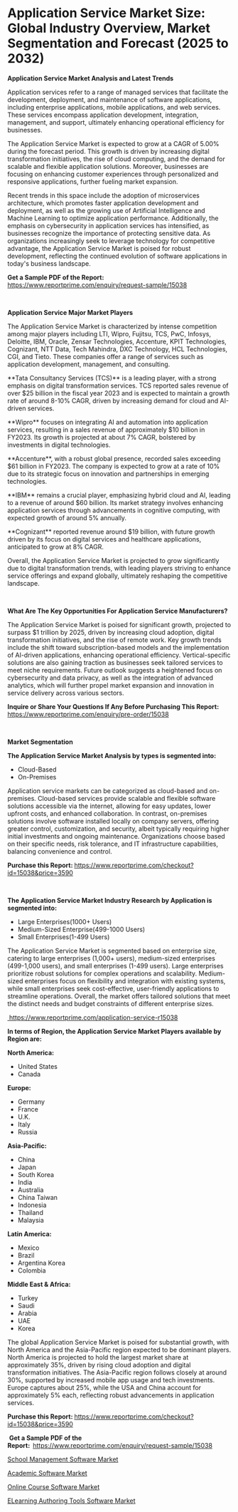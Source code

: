 <p><h1>Application Service Market Size: Global Industry Overview, Market Segmentation and Forecast (2025 to 2032)</h1></p><p><strong>Application Service Market Analysis and Latest Trends</strong></p>
<p><p>Application services refer to a range of managed services that facilitate the development, deployment, and maintenance of software applications, including enterprise applications, mobile applications, and web services. These services encompass application development, integration, management, and support, ultimately enhancing operational efficiency for businesses.</p><p>The Application Service Market is expected to grow at a CAGR of 5.00% during the forecast period. This growth is driven by increasing digital transformation initiatives, the rise of cloud computing, and the demand for scalable and flexible application solutions. Moreover, businesses are focusing on enhancing customer experiences through personalized and responsive applications, further fueling market expansion.</p><p>Recent trends in this space include the adoption of microservices architecture, which promotes faster application development and deployment, as well as the growing use of Artificial Intelligence and Machine Learning to optimize application performance. Additionally, the emphasis on cybersecurity in application services has intensified, as businesses recognize the importance of protecting sensitive data. As organizations increasingly seek to leverage technology for competitive advantage, the Application Service Market is poised for robust development, reflecting the continued evolution of software applications in today's business landscape.</p></p>
<p><strong>Get a Sample PDF of the Report:&nbsp;</strong> <a href="https://www.reportprime.com/enquiry/request-sample/15038?utm_campaign=2177&utm_medium=2&utm_source=Github&utm_content=ia&utm_term=20032025&utm_id=application-service">https://www.reportprime.com/enquiry/request-sample/15038</a></p>
<p>&nbsp;</p>
<p><strong>Application Service Major Market Players</strong></p>
<p><p>The Application Service Market is characterized by intense competition among major players including LTI, Wipro, Fujitsu, TCS, PwC, Infosys, Deloitte, IBM, Oracle, Zensar Technologies, Accenture, KPIT Technologies, Cognizant, NTT Data, Tech Mahindra, DXC Technology, HCL Technologies, CGI, and Tieto. These companies offer a range of services such as application development, management, and consulting.</p><p>**Tata Consultancy Services (TCS)** is a leading player, with a strong emphasis on digital transformation services. TCS reported sales revenue of over $25 billion in the fiscal year 2023 and is expected to maintain a growth rate of around 8-10% CAGR, driven by increasing demand for cloud and AI-driven services.</p><p>**Wipro** focuses on integrating AI and automation into application services, resulting in a sales revenue of approximately $10 billion in FY2023. Its growth is projected at about 7% CAGR, bolstered by investments in digital technologies.</p><p>**Accenture**, with a robust global presence, recorded sales exceeding $61 billion in FY2023. The company is expected to grow at a rate of 10% due to its strategic focus on innovation and partnerships in emerging technologies.</p><p>**IBM** remains a crucial player, emphasizing hybrid cloud and AI, leading to a revenue of around $60 billion. Its market strategy involves enhancing application services through advancements in cognitive computing, with expected growth of around 5% annually.</p><p>**Cognizant** reported revenue around $19 billion, with future growth driven by its focus on digital services and healthcare applications, anticipated to grow at 8% CAGR.</p><p>Overall, the Application Service Market is projected to grow significantly due to digital transformation trends, with leading players striving to enhance service offerings and expand globally, ultimately reshaping the competitive landscape.</p></p>
<p>&nbsp;</p>
<p><strong>What Are The Key Opportunities For Application Service Manufacturers?</strong></p>
<p><p>The Application Service Market is poised for significant growth,  projected to surpass $1 trillion by 2025, driven by increasing cloud adoption, digital transformation initiatives, and the rise of remote work. Key growth trends include the shift toward subscription-based models and the implementation of AI-driven applications, enhancing operational efficiency. Vertical-specific solutions are also gaining traction as businesses seek tailored services to meet niche requirements. Future outlook suggests a heightened focus on cybersecurity and data privacy, as well as the integration of advanced analytics, which will further propel market expansion and innovation in service delivery across various sectors.</p></p>
<p><strong>Inquire or Share Your Questions If Any Before Purchasing This Report:</strong> <a href="https://www.reportprime.com/enquiry/pre-order/15038?utm_campaign=2177&utm_medium=2&utm_source=Github&utm_content=ia&utm_term=20032025&utm_id=application-service">https://www.reportprime.com/enquiry/pre-order/15038</a></p>
<p>&nbsp;</p>
<p><strong>Market Segmentation</strong></p>
<p><strong>The Application Service Market Analysis by types is segmented into:</strong></p>
<p><ul><li>Cloud-Based</li><li>On-Premises</li></ul></p>
<p><p>Application service markets can be categorized as cloud-based and on-premises. Cloud-based services provide scalable and flexible software solutions accessible via the internet, allowing for easy updates, lower upfront costs, and enhanced collaboration. In contrast, on-premises solutions involve software installed locally on company servers, offering greater control, customization, and security, albeit typically requiring higher initial investments and ongoing maintenance. Organizations choose based on their specific needs, risk tolerance, and IT infrastructure capabilities, balancing convenience and control.</p></p>
<p><strong>Purchase this Report:&nbsp;</strong><a href="https://www.reportprime.com/checkout?id=15038&price=3590&utm_campaign=2177&utm_medium=2&utm_source=Github&utm_content=ia&utm_term=20032025&utm_id=application-service">https://www.reportprime.com/checkout?id=15038&price=3590</a></p>
<p>&nbsp;</p>
<p><strong>The Application Service Market Industry Research by Application is segmented into:</strong></p>
<p><ul><li>Large Enterprises(1000+ Users)</li><li>Medium-Sized Enterprise(499-1000 Users)</li><li>Small Enterprises(1-499 Users)</li></ul></p>
<p><p>The Application Service Market is segmented based on enterprise size, catering to large enterprises (1,000+ users), medium-sized enterprises (499-1,000 users), and small enterprises (1-499 users). Large enterprises prioritize robust solutions for complex operations and scalability. Medium-sized enterprises focus on flexibility and integration with existing systems, while small enterprises seek cost-effective, user-friendly applications to streamline operations. Overall, the market offers tailored solutions that meet the distinct needs and budget constraints of different enterprise sizes.</p></p>
<p><a href="https://www.reportprime.com/application-service-r15038?utm_campaign=2177&utm_medium=2&utm_source=Github&utm_content=ia&utm_term=20032025&utm_id=application-service">&nbsp;https://www.reportprime.com/application-service-r15038</a></p>
<p><strong>In terms of Region, the Application Service Market Players available by Region are:</strong></p>
<p>
    <p> <strong> North America: </strong>
        <ul>
            <li>United States</li>
            <li>Canada</li>
        </ul>
        </p> 
    <p> <strong> Europe: </strong>
        <ul>
            <li>Germany</li>
            <li>France</li>
            <li>U.K.</li>
            <li>Italy</li>
            <li>Russia</li>
        </ul>
        </p> 
    <p> <strong> Asia-Pacific: </strong>
        <ul>
            <li>China</li>
            <li>Japan</li>
            <li>South Korea</li>
            <li>India</li>
            <li>Australia</li>
            <li>China Taiwan</li>
            <li>Indonesia</li>
            <li>Thailand</li>
            <li>Malaysia</li>
        </ul>
        </p> 
    <p> <strong> Latin America: </strong>
        <ul>
            <li>Mexico</li>
            <li>Brazil</li>
            <li>Argentina Korea</li>
            <li>Colombia</li>
        </ul>
        </p> 
    <p> <strong> Middle East & Africa: </strong>
        <ul>
            <li>Turkey</li>
            <li>Saudi</li>
            <li>Arabia</li>
            <li>UAE</li>
            <li>Korea</li>
        </ul>
    </p>
    </p>
<p><p>The global Application Service Market is poised for substantial growth, with North America and the Asia-Pacific region expected to be dominant players. North America is projected to hold the largest market share at approximately 35%, driven by rising cloud adoption and digital transformation initiatives. The Asia-Pacific region follows closely at around 30%, supported by increased mobile app usage and tech investments. Europe captures about 25%, while the USA and China account for approximately 5% each, reflecting robust advancements in application services.</p></p>
<p><strong>Purchase this Report: </strong><a href="https://www.reportprime.com/checkout?id=15038&price=3590&utm_campaign=2177&utm_medium=2&utm_source=Github&utm_content=ia&utm_term=20032025&utm_id=application-service">https://www.reportprime.com/checkout?id=15038&price=3590</a></p>
<p>&nbsp;<strong>Get a Sample PDF of the Report:&nbsp;&nbsp;</strong><a href="https://www.reportprime.com/enquiry/request-sample/15038?utm_campaign=2177&utm_medium=2&utm_source=Github&utm_content=ia&utm_term=20032025&utm_id=application-service">https://www.reportprime.com/enquiry/request-sample/15038</a></p>
<p><strong></strong></p>
<p><p><a href="https://github.com/nsmifidget3/Market-Research-Report-List-1/blob/main/school-management-software-market.md?utm_campaign=2177&utm_medium=2&utm_source=Github&utm_content=ia&utm_term=20032025&utm_id=application-service">School Management Software Market</a></p><p><a href="https://github.com/wiltsdeenyuw/Market-Research-Report-List-1/blob/main/academic-software-market.md?utm_campaign=2177&utm_medium=2&utm_source=Github&utm_content=ia&utm_term=20032025&utm_id=application-service">Academic Software Market</a></p><p><a href="https://github.com/orlinvisonju/Market-Research-Report-List-1/blob/main/online-course-software-market.md?utm_campaign=2177&utm_medium=2&utm_source=Github&utm_content=ia&utm_term=20032025&utm_id=application-service">Online Course Software Market</a></p><p><a href="https://github.com/lotoahshaiek/Market-Research-Report-List-1/blob/main/elearning-authoring-tools-software-market.md?utm_campaign=2177&utm_medium=2&utm_source=Github&utm_content=ia&utm_term=20032025&utm_id=application-service">ELearning Authoring Tools Software Market</a></p></p>